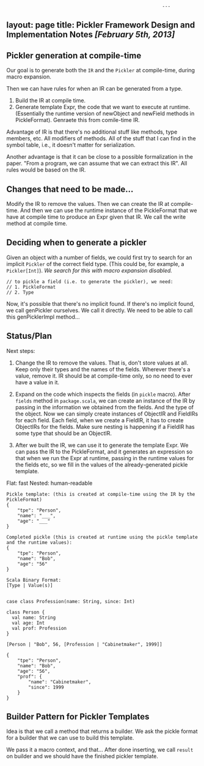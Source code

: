                                                              ---
layout: page
title: Pickler Framework Design and Implementation Notes <i>[February 5th, 2013]</i>
---


## Pickler generation at compile-time

Our goal is to generate both the `IR` and the `Pickler` at compile-time,
during macro expansion.

Then we can have rules for when an IR can be generated from a type.

1. Build the IR at compile time.
2. Generate template Expr, the code that we want to execute at runtime.
(Essentially the runtime version of newObject and newField methods in
PickleFormat). Genraete this from comile-time IR.

Advantage of IR is that there's no additional stuff like methods, type
members, etc. All modifiers of methods. All of the stuff that I can find in
the symbol table, i.e., it doesn't matter for serialization.

Another advantage is that it can be close to a possible formalization in the
paper. "From a program, we can assume that we can extract this IR". All rules
would be based on the IR.

## Changes that need to be made...

Modify the IR to remove the values. Then we can create the IR at compile-time.
And then we can use the runtime instance of the PickleFormat that we have at
compile time to produce an Expr given that IR. We call the write method at
compile time.

## Deciding when to generate a pickler

Given an object with a number of fields, we could first try to search for an
implicit `Pickler` of the correct field type. (This could be, for example, a
`Pickler[Int]`). _We search for this with macro expansion disabled._

    // to pickle a field (i.e. to generate the pickler), we need:
    // 1. PickleFormat
    // 2. Type

Now, it's possible that there's no implicit found.
If there's no implicit found, we call genPickler ourselves. We call it directly.
We need to be able to call this genPicklerImpl method...

## Status/Plan

Next steps:

1. Change the IR to remove the values. That is, don't store values at all.
Keep only their types and the names of the fields. Wherever there's a value,
remove it. IR should be at compile-time only, so no need to ever have a value
in it.

2. Expand on the code which inspects the fields (in `pickle` macro). After
`fields` method in `package.scala`, we can create an instance of the IR by
passing in the information we obtained from the fields. And the type of the
object. Now we can simply create instances of ObjectIR and FieldIRs for each
field. Each field, when we create a FieldIR, it has to create ObjectIRs for
the fields. Make sure nesting is happening if a FieldIR has some type that
should be an ObjectIR.

3. After we built the IR, we can use it to generate the template Expr. We can
pass the IR to the PickleFormat, and it generates an expression so that when
we run the Expr at runtime, passing in the runtime values for the fields etc,
so we fill in the values of the already-generated pickle template.


Flat: fast
Nested: human-readable


    Pickle template: (this is created at compile-time using the IR by the PickleFormat)
    {
        "tpe": "Person",
        "name": "___",
        "age": "___"
    }

    Completed pickle (this is created at runtime using the pickle template and the runtime values):
    {
        "tpe": "Person",
        "name": "Bob",
        "age": "56"
    }

    Scala Binary Format:
    [Type | Value(s)]


    case class Profession(name: String, since: Int)

    class Person {
      val name: String
      val age: Int
      val prof: Profession
    }

    [Person | "Bob", 56, [Profession | "Cabinetmaker", 1999]]

    {
        "tpe": "Person",
        "name": "Bob",
        "age": "56",
        "prof": {
            "name": "Cabinetmaker",
            "since": 1999
        }
    }


## Builder Pattern for Pickler Templates

Idea is that we call a method that returns a builder. We ask the pickle format
for a builder that we can use to build this template.

We pass it a macro context, and that... After done inserting, we call `result`
on builder and we should have the finished pickler template.

